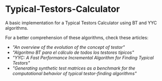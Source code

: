 # Typical-Testors-Calculator

A basic implementation for a Typical Testors Calculator using BT and YYC algorithms.

For a better comprehension of these algorithms, check these articles:

- *"An overview of the evolution of the concept of testor"*
- *"Algoritmo BT para el cálculo de todos los testores típicos"*
- *"YYC: A Fast Performance Incremental Algorithm for Finding Typical Testors"*
- *"Generating synthetic test matrices as a benchmark for the computational behavior of typical testor-finding algorithms"*


